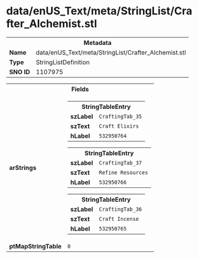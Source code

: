 <h1>data/enUS_Text/meta/StringList/Crafter_Alchemist.stl</h1><table><tr><th colspan="100%">Metadata</th></tr><tr><td><b>Name</b></td><td>data/enUS_Text/meta/StringList/Crafter_Alchemist.stl</td></tr><tr><td><b>Type</b></td><td>StringListDefinition</td></tr><tr><td><b>SNO ID</b></td><td>1107975</td></tr></table>

<table><tr><th colspan="100%">Fields</th></tr><tr><td><b>arStrings</b></td><td><table><tr><th colspan="100%">StringTableEntry</th></tr><tr><td><b>szLabel</b></td><td><code>CraftingTab_35</code></td></tr><tr><td><b>szText</b></td><td><code>Craft Elixirs</code></td></tr><tr><td><b>hLabel</b></td><td><code>532950764</code></td></tr></table>


<table><tr><th colspan="100%">StringTableEntry</th></tr><tr><td><b>szLabel</b></td><td><code>CraftingTab_37</code></td></tr><tr><td><b>szText</b></td><td><code>Refine Resources</code></td></tr><tr><td><b>hLabel</b></td><td><code>532950766</code></td></tr></table>


<table><tr><th colspan="100%">StringTableEntry</th></tr><tr><td><b>szLabel</b></td><td><code>CraftingTab_36</code></td></tr><tr><td><b>szText</b></td><td><code>Craft Incense</code></td></tr><tr><td><b>hLabel</b></td><td><code>532950765</code></td></tr></table>


</td></tr><tr><td><b>ptMapStringTable</b></td><td><code>0</code></td></tr></table>

